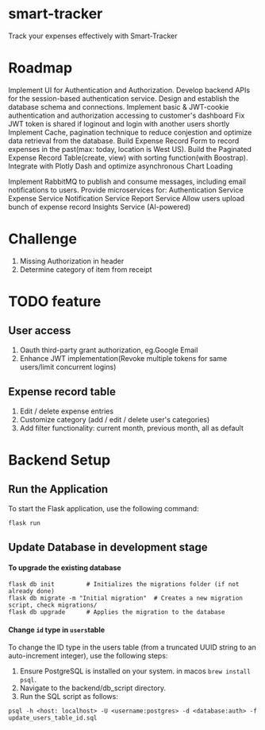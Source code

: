# smart-tracker
Track your expenses effectively with Smart-Tracker

# Roadmap
Implement UI for Authentication and Authorization.
Develop backend APIs for the session-based authentication service.
Design and establish the database schema and connections.
Implement basic & JWT-cookie authentication and authorization accessing to customer's dashboard
Fix JWT token is shared if loginout and login with another users shortly
Implement Cache, pagination technique to reduce conjestion and optimize data retrieval from the database.
Build Expense Record Form to record expenses in the past(max: today, location is West US).
Build the Paginated Expense Record Table(create, view) with sorting function(with Boostrap).
Integrate with Plotly Dash and optimize asynchronous Chart Loading

Implement RabbitMQ to publish and consume messages, including email notifications to users.
Provide microservices for:
Authentication Service
Expense Service
Notification Service
Report Service
Allow users upload bunch of expense record
Insights Service (AI-powered)


# Challenge 
1. Missing Authorization in header 
2. Determine category of item from receipt


# TODO feature 
## User access
1. Oauth third-party grant authorization, eg.Google Email
2. Enhance JWT implementation(Revoke multiple tokens for same users/limit concurrent logins)

## Expense record table
1. Edit / delete expense entries
2. Customize category (add / edit / delete user's categories)
3. Add filter functionality: current month, previous month, all as default




# Backend Setup
## Run the Application
To start the Flask application, use the following command:
```
flask run
```

## Update Database in development stage
#### To upgrade the existing database 
```
flask db init         # Initializes the migrations folder (if not already done)
flask db migrate -m "Initial migration"  # Creates a new migration script, check migrations/
flask db upgrade      # Applies the migration to the database
```

#### Change `id` type in `users`table
To change the ID type in the users table (from a truncated UUID string to an auto-increment integer), use the following steps:
1. Ensure PostgreSQL is installed on your system. in macos `brew install psql`.
2. Navigate to the backend/db_script directory.
3. Run the SQL script as follows:
```
psql -h <host: localhost> -U <username:postgres> -d <database:auth> -f update_users_table_id.sql
```

